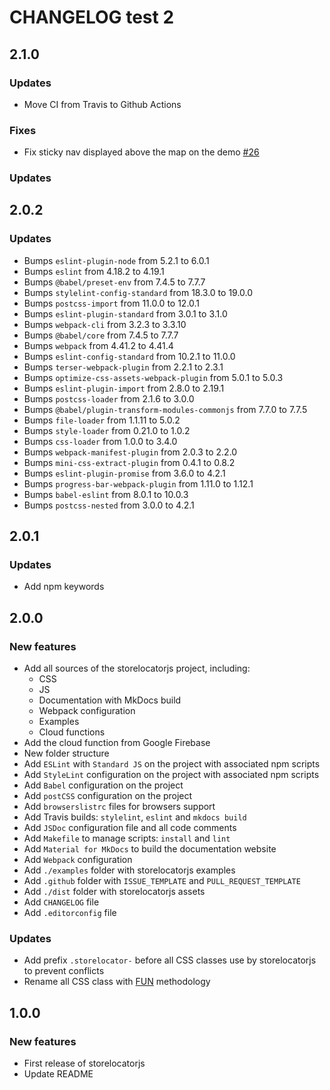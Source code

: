 # CHANGELOG test 2

## 2.1.0

### Updates

- Move CI from Travis to Github Actions

### Fixes

- Fix sticky nav displayed above the map on the demo [#26](https://github.com/yoriiis/storelocatorjs/issues/26)

### Updates

## 2.0.2

### Updates

- Bumps `eslint-plugin-node` from 5.2.1 to 6.0.1
- Bumps `eslint` from 4.18.2 to 4.19.1
- Bumps `@babel/preset-env` from 7.4.5 to 7.7.7
- Bumps `stylelint-config-standard` from 18.3.0 to 19.0.0
- Bumps `postcss-import` from 11.0.0 to 12.0.1
- Bumps `eslint-plugin-standard` from 3.0.1 to 3.1.0
- Bumps `webpack-cli` from 3.2.3 to 3.3.10
- Bumps `@babel/core` from 7.4.5 to 7.7.7
- Bumps `webpack` from 4.41.2 to 4.41.4
- Bumps `eslint-config-standard` from 10.2.1 to 11.0.0
- Bumps `terser-webpack-plugin` from 2.2.1 to 2.3.1
- Bumps `optimize-css-assets-webpack-plugin` from 5.0.1 to 5.0.3
- Bumps `eslint-plugin-import` from 2.8.0 to 2.19.1
- Bumps `postcss-loader` from 2.1.6 to 3.0.0
- Bumps `@babel/plugin-transform-modules-commonjs` from 7.7.0 to 7.7.5
- Bumps `file-loader` from 1.1.11 to 5.0.2
- Bumps `style-loader` from 0.21.0 to 1.0.2
- Bumps `css-loader` from 1.0.0 to 3.4.0
- Bumps `webpack-manifest-plugin` from 2.0.3 to 2.2.0
- Bumps `mini-css-extract-plugin` from 0.4.1 to 0.8.2
- Bumps `eslint-plugin-promise` from 3.6.0 to 4.2.1
- Bumps `progress-bar-webpack-plugin` from 1.11.0 to 1.12.1
- Bumps `babel-eslint` from 8.0.1 to 10.0.3
- Bumps `postcss-nested` from 3.0.0 to 4.2.1

## 2.0.1

### Updates

- Add npm keywords

## 2.0.0

### New features

- Add all sources of the storelocatorjs project, including:
  - CSS
  - JS
  - Documentation with MkDocs build
  - Webpack configuration
  - Examples
  - Cloud functions
- Add the cloud function from Google Firebase
- New folder structure
- Add `ESLint` with `Standard JS` on the project with associated npm scripts
- Add `StyleLint` configuration on the project with associated npm scripts
- Add `Babel` configuration on the project
- Add `postCSS` configuration on the project
- Add `browserslistrc` files for browsers support
- Add Travis builds: `stylelint`, `eslint` and `mkdocs build`
- Add `JSDoc` configuration file and all code comments
- Add `Makefile` to manage scripts: `install` and `lint`
- Add `Material for MkDocs` to build the documentation website
- Add `Webpack` configuration
- Add `./examples` folder with storelocatorjs examples
- Add `.github` folder with `ISSUE_TEMPLATE` and `PULL_REQUEST_TEMPLATE`
- Add `./dist` folder with storelocatorjs assets
- Add `CHANGELOG` file
- Add `.editorconfig` file

### Updates

- Add prefix `.storelocator-` before all CSS classes use by storelocatorjs to prevent conflicts
- Rename all CSS class with [FUN](https://benfrain.com/enduring-css-writing-style-sheets-rapidly-changing-long-lived-projects/#h-H2_5) methodology

## 1.0.0

### New features

- First release of storelocatorjs
- Update README
